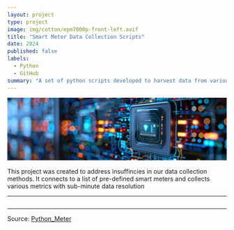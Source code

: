 ```yaml
---
layout: project
type: project
image: img/cotton/epm7000p-front-left.avif
title: "Smart Meter Data Collection Scripts"
date: 2024
published: false
labels:
  - Python
  - GitHub
summary: "A set of python scripts developed to harvest data from various electrical meters."
---
```


<img class="img-fluid" src="../img/cotton/bannerMeter.webp">

This project was created to address insuffincies in our data collection methods. It connects to a list of pre-defined smart meters and collects various metrics with sub-minute data resolution


<hr>

<pre>
</pre>

<hr>

Source: <a href="https://github.com/Campus-Energy/Python_Meter"><i class="large github icon "></i>Python_Meter</a>
